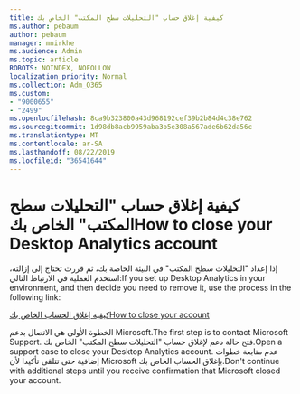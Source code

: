 ```yaml
---
title: كيفية إغلاق حساب "التحليلات سطح المكتب" الخاص بك
ms.author: pebaum
author: pebaum
manager: mnirkhe
ms.audience: Admin
ms.topic: article
ROBOTS: NOINDEX, NOFOLLOW
localization_priority: Normal
ms.collection: Adm_O365
ms.custom:
- "9000655"
- "2499"
ms.openlocfilehash: 8ca9b323800a43d968192cef39b2b84d4c38e762
ms.sourcegitcommit: 1d98db8acb9959aba3b5e308a567ade6b62da56c
ms.translationtype: MT
ms.contentlocale: ar-SA
ms.lasthandoff: 08/22/2019
ms.locfileid: "36541644"
---
```

# <a name="how-to-close-your-desktop-analytics-account"></a><span data-ttu-id="da1ab-102">كيفية إغلاق حساب "التحليلات سطح المكتب" الخاص بك</span><span class="sxs-lookup"><span data-stu-id="da1ab-102">How to close your Desktop Analytics account</span></span>

<span data-ttu-id="da1ab-103">إذا إعداد "التحليلات سطح المكتب" في البيئة الخاصة بك، ثم قررت تحتاج إلى إزالته، استخدم العملية في الارتباط التالي:</span><span class="sxs-lookup"><span data-stu-id="da1ab-103">If you set up Desktop Analytics in your environment, and then decide you need to remove it, use the process in the following link:</span></span>

[<span data-ttu-id="da1ab-104">كيفية إغلاق الحساب الخاص بك</span><span class="sxs-lookup"><span data-stu-id="da1ab-104">How to close your account</span></span>](https://docs.microsoft.com/sccm/desktop-analytics/account-close)

<span data-ttu-id="da1ab-105">الخطوة الأولى هي الاتصال بدعم Microsoft.</span><span class="sxs-lookup"><span data-stu-id="da1ab-105">The first step is to contact Microsoft Support.</span></span> <span data-ttu-id="da1ab-106">فتح حالة دعم لإغلاق حساب "التحليلات سطح المكتب" الخاص بك.</span><span class="sxs-lookup"><span data-stu-id="da1ab-106">Open a support case to close your Desktop Analytics account.</span></span> <span data-ttu-id="da1ab-107">عدم متابعة خطوات إضافية حتى تتلقى تأكيدا لأن Microsoft بإغلاق الحساب الخاص بك.</span><span class="sxs-lookup"><span data-stu-id="da1ab-107">Don't continue with additional steps until you receive confirmation that Microsoft closed your account.</span></span>